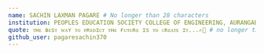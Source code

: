 ```yaml
---
name: SACHIN LAXMAN PAGARE # No longer than 28 characters
institution: PEOPLES EDUCATION SOCIETY COLLEGE OF ENGINEERING, AURANGABAD 🚩 # no longer than 58 characters
quote: ᴛʜᴇ ʙᴇsᴛ ᴡᴀʏ ᴛᴏ ᴘʀᴇᴅɪᴄᴛ ᴛʜᴇ ғᴜᴛᴜʀᴇ ɪs ᴛᴏ ᴄʀᴇᴀᴛᴇ ɪᴛ...✍🏻 # no longer than 100 characters, avoid using quotes(") to guarantee the format remains the same.
github_user: pagaresachin370
---
```

